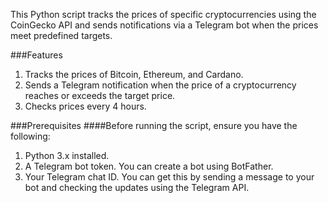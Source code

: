 This Python script tracks the prices of specific cryptocurrencies using the CoinGecko API and sends notifications via a Telegram bot when the prices meet predefined targets.

###Features
1. Tracks the prices of Bitcoin, Ethereum, and Cardano.
2. Sends a Telegram notification when the price of a cryptocurrency reaches or exceeds the target price.
3. Checks prices every 4 hours.

###Prerequisites
####Before running the script, ensure you have the following:
1. Python 3.x installed.
2. A Telegram bot token. You can create a bot using BotFather.
3. Your Telegram chat ID. You can get this by sending a message to your bot and checking the updates using the Telegram API.
